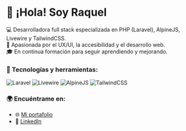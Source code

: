 # 👋 ¡Hola! Soy Raquel
💻 Desarrolladora full stack especializada en PHP (Laravel), AlpineJS, Livewire y TailwindCSS.  
🚀 Apasionada por el UX/UI, la accesibilidad y el desarrollo web.  
🎓 En continua formación para seguir aprendiendo y mejorando.  
<!-- 🎓 Próximamente, estudiante del Grado de Multimedia en la UOC.  -->


### 🚀 Tecnologías y herramientas:
![Laravel](https://img.shields.io/badge/Laravel-FF2D20?style=for-the-badge&logo=laravel&logoColor=white)
![Livewire](https://img.shields.io/badge/Livewire-4E56A6?style=for-the-badge&logo=livewire&logoColor=white)
![AlpineJS](https://img.shields.io/badge/AlpineJS-8BC0D0?style=for-the-badge&logo=alpine.js&logoColor=white)
![TailwindCSS](https://img.shields.io/badge/TailwindCSS-06B6D4?style=for-the-badge&logo=tailwindcss&logoColor=white)


<!-- ### 📊 GitHub Stats:
![GitHub Stats](https://github-readme-stats.vercel.app/api?username=tuusuario&show_icons=true&theme=radical)
-->


### 🌍 Encuéntrame en:
- 🌐 [Mi portafolio](https://rortegadev.github.io/)
- 💼 [LinkedIn](https://www.linkedin.com/in/raquel-ortega-mercader/)


<!--
**rortegadev/rortegadev** is a ✨ _special_ ✨ repository because its `README.md` (this file) appears on your GitHub profile.

Here are some ideas to get you started:

- 🔭 I’m currently working on ...
- 🌱 I’m currently learning ...
- 👯 I’m looking to collaborate on ...
- 🤔 I’m looking for help with ...
- 💬 Ask me about ...
- 📫 How to reach me: ...
- 😄 Pronouns: ...
- ⚡ Fun fact: ...
-->
